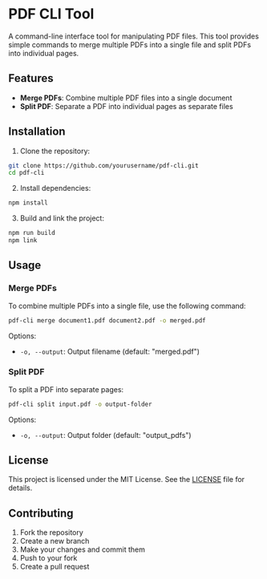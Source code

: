 # PDF CLI Tool

A command-line interface tool for manipulating PDF files. This tool provides simple commands to merge multiple PDFs into a single file and split PDFs into individual pages.

## Features

- **Merge PDFs**: Combine multiple PDF files into a single document
- **Split PDF**: Separate a PDF into individual pages as separate files

## Installation

1. Clone the repository:

```bash
git clone https://github.com/yourusername/pdf-cli.git
cd pdf-cli
```

2. Install dependencies:

```bash
npm install
```

3. Build and link the project:

```bash
npm run build
npm link
```

## Usage

### Merge PDFs

To combine multiple PDFs into a single file, use the following command:

```bash
pdf-cli merge document1.pdf document2.pdf -o merged.pdf
```

Options:
- `-o, --output`: Output filename (default: "merged.pdf")

### Split PDF

To split a PDF into separate pages:

```bash
pdf-cli split input.pdf -o output-folder
```

Options:
- `-o, --output`: Output folder (default: "output_pdfs")

## License

This project is licensed under the MIT License. See the [LICENSE](LICENSE) file for details.

## Contributing

1. Fork the repository
2. Create a new branch
3. Make your changes and commit them
4. Push to your fork
5. Create a pull request

